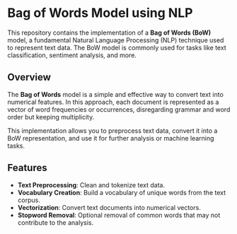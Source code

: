 # Bag of Words Model using NLP

This repository contains the implementation of a **Bag of Words (BoW)** model, a fundamental Natural Language Processing (NLP) technique used to represent text data. The BoW model is commonly used for tasks like text classification, sentiment analysis, and more.

## Overview

The **Bag of Words** model is a simple and effective way to convert text into numerical features. In this approach, each document is represented as a vector of word frequencies or occurrences, disregarding grammar and word order but keeping multiplicity.

This implementation allows you to preprocess text data, convert it into a BoW representation, and use it for further analysis or machine learning tasks.

## Features

- **Text Preprocessing**: Clean and tokenize text data.
- **Vocabulary Creation**: Build a vocabulary of unique words from the text corpus.
- **Vectorization**: Convert text documents into numerical vectors.
- **Stopword Removal**: Optional removal of common words that may not contribute to the analysis.
